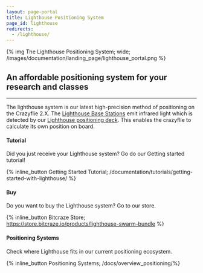 ```yaml
---
layout: page-portal
title: Lighthouse Positioning System
page_id: lighthouse
redirects:
  - /lighthouse/
---
```

{% img The Lighthouse Positioning System; wide; /images/documentation/landing_page/lighthouse_portal.png %}

## An affordable positioning system for your research and classes
------

The lighthouse system is our latest high-precision method of positioning on the Crazyflie 2.X. The [Lighthouse Base Stations](https://store.bitcraze.io//products/lighthouse-v2-base-station/) emit infrared light which is detected by our [Lighthouse positioning deck](https://store.bitcraze.io/collections/positioning/products/lighthouse-positioning-deck). This enables the crazyflie to calculate its own position on board.

#### Tutorial
Did you just receive your Lighthouse system? Go do our Getting started tutorial!

{% inline_button Getting Started Tutorial; /documentation/tutorials/getting-started-with-lighthouse/ %}

#### Buy
Do you want to buy the Lighthouse system? Go to our store.

{% inline_button Bitcraze Store; https://store.bitcraze.io/products/lighthouse-swarm-bundle %}

#### Positioning Systems
Check where Lighthouse fits in our current positioning ecosystem.

{% inline_button Positioning Systems; /docs/overview_positioning/%}
